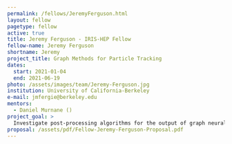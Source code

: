 ```yaml
---
permalink: /fellows/JeremyFerguson.html
layout: fellow
pagetype: fellow
active: true
title: Jeremy Ferguson - IRIS-HEP Fellow
fellow-name: Jeremy Ferguson
shortname: Jeremy
project_title: Graph Methods for Particle Tracking
dates:
  start: 2021-01-04
  end: 2021-06-19
photo: /assets/images/team/Jeremy-Ferguson.jpg
institution: University of California-Berkeley
e-mail: jmfergie@berkeley.edu
mentors:
  - Daniel Murnane ()
project_goal: >
  Investigate post-processing algorithms for the output of graph neural networksfor particle tracks. Apply traditional graph algorithms and end-to-end machine learning techniques to the TrackML and ATLAS datasets to label tracks. This will allow for faster processing of particle tracks while still producing meaningful results.
proposal: /assets/pdf/Fellow-Jeremy-Ferguson-Proposal.pdf
---
```

